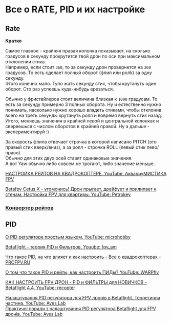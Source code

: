 # Все о RATE, PID и их настройке

## Rate

**Кратко**

Самое главное - крайняя правая колонка показывает, на сколько градусов в секунду прокрутится твой дрон по оси при максимальном отклонении стика.  
Например, если стоит `360`, то за секунду дрон провернется на `360` градусов. То есть сделает полный оборот (флип или ролk) за одну секунду.  
Этого конечно мало. Тупо жать секунду стик, чтобы крутануть один оборот. Сто раз успеешь куда-нибудь врезаться.  

Обычно у фристайлеров стоит величина близкая к `1000` градусам. То есть за секунду примерно 3 полных оборота. Ну и естественно нужно понимать, насколько нужно хорошо владеть стиками, чтобы отклонив всего на треть секунды крутануть ролл и вовремя вернуть стик назад.  
Итого, меняешь значения в крайней левой и центральной колонках и сверяешься с числом оборотов в крайней правой. Ну а дальше - экспериментируй :)

За скорость флипа отвечает строчка в которой написано PITCH (это правый стик вверх/вниз), а за ролл - строчка ROLL (левый стик лево/право).  
Обычно для этих двух осей ставят одинаковые значения.  
А вот Yaw обычно либо совсем не трогают, либо значение меньше.  

[НАСТРОЙКА РЕЙТОВ НА КВАДРОКОПТЕРЕ. YouTube: АквариуМИСТИКА FPV](https://www.youtube.com/watch?v=0IswQO2v-WY)

[Betafpv Cetus X - угомонись! Дрон прыгает, дрейфует и прилипает к стенам. Настройка FPV для квартиры. YouTube: Petrokey](https://www.youtube.com/watch?v=kPr2hmY9g5g)

### [Конвертер рейтов](https://rates.metamarc.com/)

## PID
[О PID регуляторе простым языком. YouTube: microhobby](https://www.youtube.com/watch?v=NbEhtZlSa6A)

[Betaflight - теория PID и Фильтров. Youube: fpv_am](https://www.youtube.com/watch?v=YjYo7p7Nu9o)

[Что такое PID, на что влияет и как настроить - Все о квадрокоптерах - PROFPV.RU](https://profpv.ru/chto-takoe-pid-na-chto-vliyaet-i-kak-nastroit/)

[О том что такое PID и рейты, как настроить ПИДы? YouTube: WARPfly](https://www.youtube.com/watch?v=Rnytz89bVss)

[КАК НАСТРОИТЬ FPV ДРОН - PID и ФИЛЬТРЫ для НОВИЧКОВ - Betaflight 4.4. YouTube: recopter](https://www.youtube.com/watch?v=X5IRArDcGx8)

[Налаштування PID регулятора для FPV дронів в Betaflight. Теоретична частина. YouTube: Aves Lab](https://www.youtube.com/watch?v=NlqPHb28eaw)  
[Практичні поради з налаштування PID регулятора Betaflight для FPV дронів. YouTube: Aves Lab](https://www.youtube.com/watch?v=76FeOTWqC_Y)
